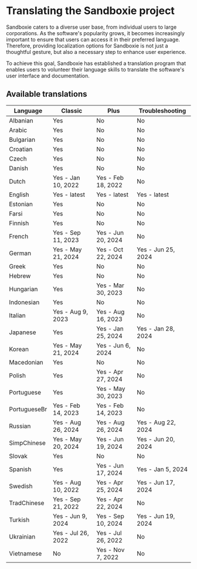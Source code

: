 # Translating the Sandboxie project

Sandboxie caters to a diverse user base, from individual users to large corporations. As the software's popularity grows, it becomes increasingly important to ensure that users can access it in their preferred language. Therefore, providing localization options for Sandboxie is not just a thoughtful gesture, but also a necessary step to enhance user experience.

To achieve this goal, Sandboxie has established a translation program that enables users to volunteer their language skills to translate the software's user interface and documentation. 


## Available translations

| Language | Classic | Plus | Troubleshooting |
|-|---------|------|---|
|Albanian|Yes|No|No|
|Arabic|Yes|No|No|
|Bulgarian|Yes|No|No|
|Croatian|Yes|No|No|
|Czech|Yes|No|No|
|Danish|Yes|No|No|
|Dutch|Yes - Jan 10, 2022|Yes - Feb 18, 2022|No|
|English|Yes - latest|Yes - latest|Yes - latest|
|Estonian|Yes|No|No|
|Farsi|Yes|No|No|
|Finnish|Yes|No|No|
|French|Yes - Sep 11, 2023|Yes - Jun 20, 2024|No|
|German|Yes - May 21, 2024|Yes - Oct 22, 2024|Yes - Jun 25, 2024|
|Greek|Yes|No|No|
|Hebrew|Yes|No|No|
|Hungarian|Yes|Yes - Mar 30, 2023|No|
|Indonesian|Yes|No|No|
|Italian|Yes - Aug 9, 2023|Yes - Aug 16, 2023|No|
|Japanese|Yes|Yes - Jan 25, 2024|Yes - Jan 28, 2024|
|Korean|Yes - May 21, 2024|Yes - Jun 6, 2024|No|
|Macedonian|Yes|No|No|
|Polish|Yes|Yes - Apr 27, 2024|No|
|Portuguese|Yes|Yes - May 30, 2023|No|
|PortugueseBr|Yes - Feb 14, 2023|Yes - Feb 14, 2023|No|
|Russian|Yes - Aug 26, 2024|Yes - Aug 26, 2024|Yes - Aug 22, 2024|
|SimpChinese|Yes - May 20, 2024|Yes - Jun 19, 2024|Yes - Jun 20, 2024|
|Slovak|Yes|No|No|
|Spanish|Yes|Yes - Jun 17, 2024|Yes - Jan 5, 2024|
|Swedish|Yes - Aug 10, 2022|Yes - Apr 25, 2024|Yes - Jun 17, 2024|
|TradChinese|Yes - Sep 21, 2022|Yes - Apr 22, 2024|No|
|Turkish|Yes - Jun 9, 2024|Yes - Sep 10, 2024|Yes - Jun 19, 2024|
|Ukrainian|Yes - Jul 26, 2022|Yes - Jul 26, 2022|No|
|Vietnamese|No|Yes - Nov 7, 2022|No|

